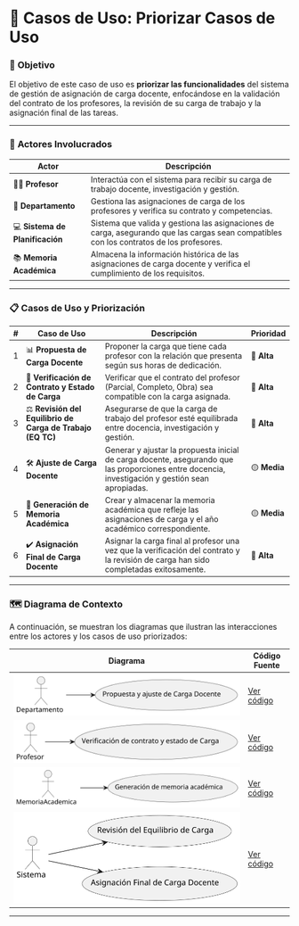 # 📝 **Casos de Uso: Priorizar Casos de Uso**

### 🎯 **Objetivo**
El objetivo de este caso de uso es **priorizar las funcionalidades** del sistema de gestión de asignación de carga docente, enfocándose en la validación del contrato de los profesores, la revisión de su carga de trabajo y la asignación final de las tareas.

---

### 👥 **Actores Involucrados**

| **Actor**               | **Descripción**                                                                 |
|-------------------------|---------------------------------------------------------------------------------|
| 👨‍🏫 **Profesor**        | Interactúa con el sistema para recibir su carga de trabajo docente, investigación y gestión. |
| 🏢 **Departamento**      | Gestiona las asignaciones de carga de los profesores y verifica su contrato y competencias. |
| 💻 **Sistema de Planificación** | Sistema que valida y gestiona las asignaciones de carga, asegurando que las cargas sean compatibles con los contratos de los profesores. |
| 📚 **Memoria Académica** | Almacena la información histórica de las asignaciones de carga docente y verifica el cumplimiento de los requisitos. |

---

### 📋 **Casos de Uso y Priorización**

| **#** | **Caso de Uso**                                          | **Descripción**                                                                                              | **Prioridad** |  
|-------|----------------------------------------------------------|--------------------------------------------------------------------------------------------------------------|---------------|
| 1     | 📊 **Propuesta de Carga Docente**                        | Proponer la carga que tiene cada profesor con la relación que presenta según sus horas de dedicación.         | 🔴 **Alta**      |
| 2     | 📜 **Verificación de Contrato y Estado de Carga**        | Verificar que el contrato del profesor (Parcial, Completo, Obra) sea compatible con la carga asignada.         | 🔴 **Alta**      |
| 3     | ⚖️ **Revisión del Equilibrio de Carga de Trabajo (EQ TC)** | Asegurarse de que la carga de trabajo del profesor esté equilibrada entre docencia, investigación y gestión.    | 🔴 **Alta**      |
| 4     | 🛠️ **Ajuste de Carga Docente**                           | Generar y ajustar la propuesta inicial de carga docente, asegurando que las proporciones entre docencia, investigación y gestión sean apropiadas. | 🟡 **Media**     |
| 5     | 📑 **Generación de Memoria Académica**                   | Crear y almacenar la memoria académica que refleje las asignaciones de carga y el año académico correspondiente. | 🟡 **Media**     |
| 6     | ✔️ **Asignación Final de Carga Docente**                 | Asignar la carga final al profesor una vez que la verificación del contrato y la revisión de carga han sido completadas exitosamente. | 🔴 **Alta**      |

---

### 🗺️ **Diagrama de Contexto**

A continuación, se muestran los diagramas que ilustran las interacciones entre los actores y los casos de uso priorizados:

| **Diagrama**           | **Código Fuente**                      |
|------------------------|----------------------------------------|
| ![Departamento](/images/modelosUML/CdU/departamento.svg) | [Ver código](/modelosUML/CdU/Departamento.puml) |
| ![Profesor](/images/modelosUML/CdU/profesor.svg)        | [Ver código](/modelosUML/CdU/Profesor.puml) |
| ![Memoria Académica](/images/modelosUML/CdU/memoriaAcademica.svg) | [Ver código](/modelosUML/CdU/MemoriaAcademica.puml) |
| ![Sistemas](/images/modelosUML/CdU/Sistema.svg)         | [Ver código](/modelosUML/CdU/Sistema.puml) |

---

